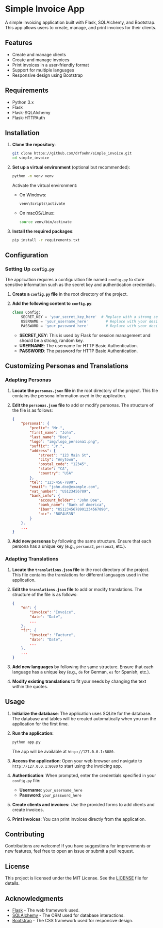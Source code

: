 # Simple Invoice App

A simple invoicing application built with Flask, SQLAlchemy, and Bootstrap. This app allows users to create, manage, and print invoices for their clients.

## Features

- Create and manage clients
- Create and manage invoices
- Print invoices in a user-friendly format
- Support for multiple languages
- Responsive design using Bootstrap

## Requirements

- Python 3.x
- Flask
- Flask-SQLAlchemy
- Flask-HTTPAuth

## Installation

1. **Clone the repository**:

   ```bash
   git clone https://github.com/drfoehn/simple_invoice.git
   cd simple_invoice
   ```

2. **Set up a virtual environment** (optional but recommended):

   ```bash
   python -m venv venv
   ```

   Activate the virtual environment:

   - On Windows:

     ```bash
     venv\Scripts\activate
     ```

   - On macOS/Linux:

     ```bash
     source venv/bin/activate
     ```

3. **Install the required packages**:

   ```bash
   pip install -r requirements.txt
   ```

## Configuration

### Setting Up `config.py`

The application requires a configuration file named `config.py` to store sensitive information such as the secret key and authentication credentials. 

1. **Create a `config.py` file** in the root directory of the project.

2. **Add the following content to `config.py`**:

   ```python
   class Config:
       SECRET_KEY = 'your_secret_key_here'  # Replace with a strong secret key
       USERNAME = 'your_username_here'        # Replace with your desired username
       PASSWORD = 'your_password_here'        # Replace with your desired password
   ```

   - **SECRET_KEY**: This is used by Flask for session management and should be a strong, random key.
   - **USERNAME**: The username for HTTP Basic Authentication.
   - **PASSWORD**: The password for HTTP Basic Authentication.

## Customizing Personas and Translations

### Adapting Personas

1. **Locate the `personas.json` file** in the root directory of the project. This file contains the persona information used in the application.

2. **Edit the `personas.json` file** to add or modify personas. The structure of the file is as follows:

   ```json
   {
       "persona1": {
           "prefix": "Mr.",
           "first_name": "John",
           "last_name": "Doe",
           "logo": "img/logo_persona1.png",
           "suffix": "Jr.",
           "address": {
               "street": "123 Main St",
               "city": "Anytown",
               "postal_code": "12345",
               "state": "CA",
               "country": "USA"
           },
           "tel": "123-456-7890",
           "email": "john.doe@example.com",
           "vat_number": "US123456789",
           "bank_info": {
               "account_holder": "John Doe",
               "bank_name": "Bank of America",
               "iban": "US12345678901234567890",
               "bic": "BOFAUS3N"
           }
       },
       ...
   }
   ```

3. **Add new personas** by following the same structure. Ensure that each persona has a unique key (e.g., `persona2`, `persona3`, etc.).

### Adapting Translations

1. **Locate the `translations.json` file** in the root directory of the project. This file contains the translations for different languages used in the application.

2. **Edit the `translations.json` file** to add or modify translations. The structure of the file is as follows:

   ```json
   {
       "en": {
           "invoice": "Invoice",
           "date": "Date",
           ...
       },
       "fr": {
           "invoice": "Facture",
           "date": "Date",
           ...
       },
       ...
   }
   ```

3. **Add new languages** by following the same structure. Ensure that each language has a unique key (e.g., `de` for German, `es` for Spanish, etc.).

4. **Modify existing translations** to fit your needs by changing the text within the quotes.

## Usage

1. **Initialize the database**:
   The application uses SQLite for the database. The database and tables will be created automatically when you run the application for the first time.

2. **Run the application**:

   ```bash
   python app.py
   ```

   The app will be available at `http://127.0.0.1:8080`.

3. **Access the application**: Open your web browser and navigate to `http://127.0.0.1:8080` to start using the invoicing app.

4. **Authentication**:
   When prompted, enter the credentials specified in your `config.py` file:
   - **Username**: `your_username_here`
   - **Password**: `your_password_here`

5. **Create clients and invoices**: Use the provided forms to add clients and create invoices.

6. **Print invoices**: You can print invoices directly from the application.

## Contributing

Contributions are welcome! If you have suggestions for improvements or new features, feel free to open an issue or submit a pull request.

## License

This project is licensed under the MIT License. See the [LICENSE](LICENSE) file for details.

## Acknowledgments

- [Flask](https://flask.palletsprojects.com/) - The web framework used.
- [SQLAlchemy](https://www.sqlalchemy.org/) - The ORM used for database interactions.
- [Bootstrap](https://getbootstrap.com/) - The CSS framework used for responsive design.
